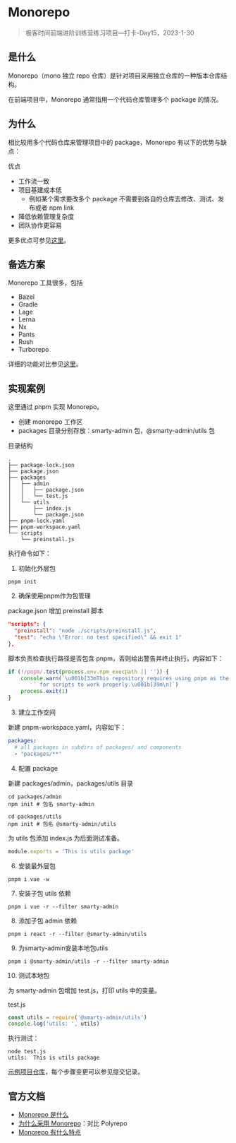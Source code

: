 # Monorepo

> 极客时间前端进阶训练营练习项目—打卡-Day15，2023-1-30

## 是什么

Monorepo（mono 独立 repo 仓库）是针对项目采用独立仓库的一种版本仓库结构。

在前端项目中，Monorepo 通常指用一个代码仓库管理多个 package 的情况。

## 为什么

相比较用多个代码仓库来管理项目中的 package，Monorepo 有以下的优势与缺点：

优点

- 工作流一致
- 项目基建成本低
  - 例如某个需求要改多个 package 不需要到各自的仓库去修改、测试、发布或者 npm link
- 降低依赖管理复杂度
- 团队协作更容易

更多优点可参见[这里][doc-monorepo-features]。

## 备选方案

Monorepo 工具很多，包括

- Bazel
- Gradle
- Lage
- Lerna
- Nx
- Pants
- Rush
- Turborepo

详细的功能对比参见[这里][doc-monorepo-tools]。

## 实现案例

这里通过 pnpm 实现 Monorepo。

- 创建 monorepo 工作区
- packages 目录分别存放：smarty-admin 包，@smarty-admin/utils 包

目录结构

```shell
.
├── package-lock.json
├── package.json
├── packages
│   ├── admin
│   │   ├── package.json
│   │   └── test.js
│   └── utils
│       ├── index.js
│       └── package.json
├── pnpm-lock.yaml
├── pnpm-workspace.yaml
└── scripts
    └── preinstall.js
```

执行命令如下：

1. 初始化外层包

```shell
pnpm init
```

2. 确保使用pnpm作为包管理

package.json 增加 preinstall 脚本

```json
"scripts": {
  "preinstall": "node ./scripts/preinstall.js",
  "test": "echo \"Error: no test specified\" && exit 1"
},
```

脚本负责检查执行路径是否包含 pnpm，否则给出警告并终止执行。内容如下：

```js
if (!/pnpm/.test(process.env.npm_execpath || '')) {
    console.warn(`\u001b[33mThis repository requires using pnpm as the package management]` +
        ` for scripts to work properly.\u001b[39m\n]`)
    process.exit(1)
}
```

3. 建立工作空间

新建 pnpm-workspace.yaml，内容如下：

```yaml
packages:
  # all packages in subdirs of packages/ and components
  - "packages/**"
```

4. 配置 package

新建 packages/admin，packages/utils 目录

```shell
cd packages/admin
npm init # 包名 smarty-admin
```

```shell
cd packages/utils
npm init # 包名 @smarty-admin/utils
```

为 utils 包添加 index.js 为后面测试准备。

```js
module.exports = 'This is utils package'
```

6. 安装最外层包

```shell
pnpm i vue -w
```

7. 安装子包 utils 依赖

```shell
pnpm i vue -r --filter smarty-admin
```

8. 添加子包 admin 依赖

```shell
pnpm i react -r --filter @smarty-admin/utils
```

9. 为smarty-admin安装本地包utils

```shell
pnpm i @smarty-admin/utils -r --filter smarty-admin
```

10. 测试本地包

为 smarty-admin 包增加 test.js，打印 utils 中的变量。

test.js

```js
const utils = require('@smarty-admin/utils')
console.log('utils: ', utils)
```

执行测试：

```shell
node test.js
utils:  This is utils package
```

[示例项目仓库](https://github.com/tangyouhua/lab-monorepo-smarty)，每个步骤变更可以参见提交记录。

## 官方文档

- [Monorepo 是什么][doc-monorepo-what-is-a-monorepo]
- [为什么采用 Monorepo][doc-monorepo-why-a-monorepo]：对比 Polyrepo
- [Monorepo 有什么特点][doc-monorepo-features]

[doc-monorepo-why-a-monorepo]: https://monorepo.tools/#why-a-monorepo
[doc-monorepo-what-is-a-monorepo]: https://monorepo.tools/#what-is-a-monorepo
[doc-monorepo-features]: https://monorepo.tools/#monorepo-features
[doc-monorepo-tools]: https://monorepo.tools/#monorepo-tools
